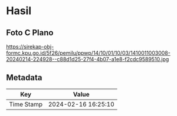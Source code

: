 # Hasil

## Foto C Plano

https://sirekap-obj-formc.kpu.go.id/5f26/pemilu/ppwp/14/10/01/10/03/1410011003008-20240214-224928--c88d1d25-27f4-4b07-a1e8-f2cdc9589510.jpg


## Metadata

| Key        | Value               |
| ---------- | ------------------- |
| Time Stamp | 2024-02-16 16:25:10 |



